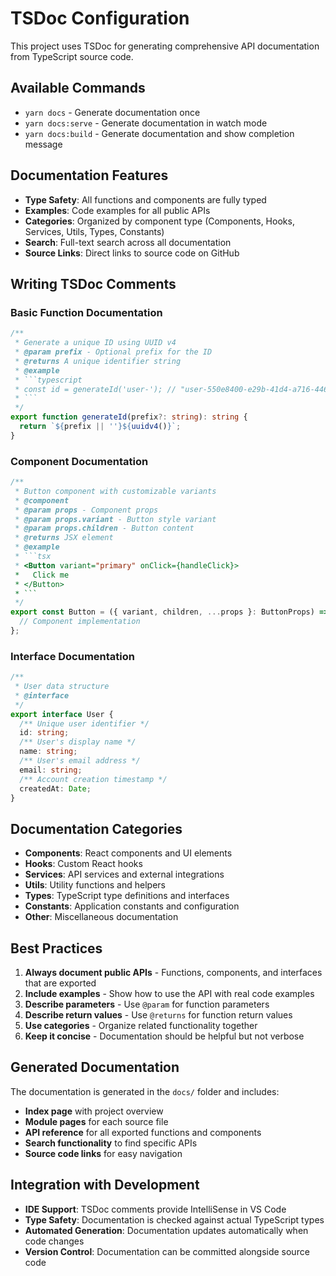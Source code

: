 # TSDoc Configuration

This project uses TSDoc for generating comprehensive API documentation from TypeScript source code.

## Available Commands

- `yarn docs` - Generate documentation once
- `yarn docs:serve` - Generate documentation in watch mode
- `yarn docs:build` - Generate documentation and show completion message

## Documentation Features

- **Type Safety**: All functions and components are fully typed
- **Examples**: Code examples for all public APIs
- **Categories**: Organized by component type (Components, Hooks, Services, Utils, Types, Constants)
- **Search**: Full-text search across all documentation
- **Source Links**: Direct links to source code on GitHub

## Writing TSDoc Comments

### Basic Function Documentation
```typescript
/**
 * Generate a unique ID using UUID v4
 * @param prefix - Optional prefix for the ID
 * @returns A unique identifier string
 * @example
 * ```typescript
 * const id = generateId('user-'); // "user-550e8400-e29b-41d4-a716-446655440000"
 * ```
 */
export function generateId(prefix?: string): string {
  return `${prefix || ''}${uuidv4()}`;
}
```

### Component Documentation
```typescript
/**
 * Button component with customizable variants
 * @component
 * @param props - Component props
 * @param props.variant - Button style variant
 * @param props.children - Button content
 * @returns JSX element
 * @example
 * ```tsx
 * <Button variant="primary" onClick={handleClick}>
 *   Click me
 * </Button>
 * ```
 */
export const Button = ({ variant, children, ...props }: ButtonProps) => {
  // Component implementation
};
```

### Interface Documentation
```typescript
/**
 * User data structure
 * @interface
 */
export interface User {
  /** Unique user identifier */
  id: string;
  /** User's display name */
  name: string;
  /** User's email address */
  email: string;
  /** Account creation timestamp */
  createdAt: Date;
}
```

## Documentation Categories

- **Components**: React components and UI elements
- **Hooks**: Custom React hooks
- **Services**: API services and external integrations
- **Utils**: Utility functions and helpers
- **Types**: TypeScript type definitions and interfaces
- **Constants**: Application constants and configuration
- **Other**: Miscellaneous documentation

## Best Practices

1. **Always document public APIs** - Functions, components, and interfaces that are exported
2. **Include examples** - Show how to use the API with real code examples
3. **Describe parameters** - Use `@param` for function parameters
4. **Describe return values** - Use `@returns` for function return values
5. **Use categories** - Organize related functionality together
6. **Keep it concise** - Documentation should be helpful but not verbose

## Generated Documentation

The documentation is generated in the `docs/` folder and includes:

- **Index page** with project overview
- **Module pages** for each source file
- **API reference** for all exported functions and components
- **Search functionality** to find specific APIs
- **Source code links** for easy navigation

## Integration with Development

- **IDE Support**: TSDoc comments provide IntelliSense in VS Code
- **Type Safety**: Documentation is checked against actual TypeScript types
- **Automated Generation**: Documentation updates automatically when code changes
- **Version Control**: Documentation can be committed alongside source code
